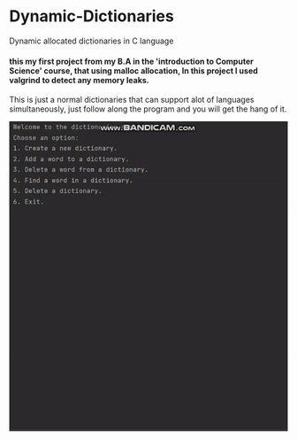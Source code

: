 # Dynamic-Dictionaries
Dynamic allocated dictionaries in C language

<h4> this my first project from my B.A in the 'introduction to Computer Science' course, that using malloc allocation,
In this project I used valgrind to detect any memory leaks.</h4>

<p>This is just a normal dictionaries that can support alot of languages simultaneously,
  just follow along the program and you will get the hang of it.</p>

<img src="./dictionary.gif"/>
